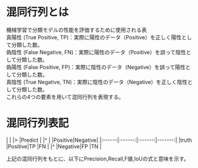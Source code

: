 # 混同行列とは  
機械学習で分類モデルの性能を評価するために使用される表  
真陽性 (True Positive, TP)：実際に陽性のデータ（Positive）を正しく陽性として分類した数。  
偽陰性 (False Negative, FN)：実際に陽性のデータ（Positive）を誤って陰性として分類した数。  
偽陽性 (False Positive, FP)：実際に陰性のデータ（Negative）を誤って陽性として分類した数。  
真陰性 (True Negative, TN)：実際に陰性のデータ（Negative）を正しく陰性として分類した数。  
これらの4つの要素を用いて混同行列を表現する。  

# 混同行列表記
|       |        |>       |Predict |
|^      |        |Positive|Negative|
|:------|:------:|:------:|-------:|
|truth  |Positive|TP      |FN      |
|^      |Negative|FP      |TN      |

上記の混同行列をもとに、以下にPrecision,Recall,F値,IoUの式と意味を示す。
